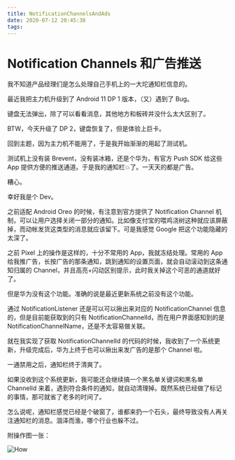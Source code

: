 ```yaml
---
title: NotificationChannelsAndAds
date: 2020-07-12 20:45:38
tags:
---
```

# Notification Channels 和广告推送

我不知道产品经理们是怎么处理自己手机上的一大坨通知栏信息的。
<!--more-->

最近我把主力机升级到了 Android 11 DP 1 版本，（又）遇到了 Bug。

键盘无法弹出，除了可以看看消息，其他地方和板砖并没什么太大区别了。

BTW，今天升级了 DP 2，键盘恢复了，但是体验上巨卡。

回到主题，因为主力机不能用了，于是我开始渐渐的用起了测试机。

测试机上没有装 Brevent，没有装冰箱，还是个华为，有官方 Push SDK 给这些 App 提供方便的推送通道。于是我的通知栏💥️了。一天天的都是广告。

糟心。

幸好我是个 Dev。

之前适配 Android Oreo 的时候，有注意到官方提供了 Notification Channel 机制，可以让用户选择关闭一部分的通知。比如像支付宝的喂鸡浇树这种就应该屏蔽掉，而动帐发货这类型的消息就应该留下。可是我感觉 Google 把这个功能隐藏的太深了。

之前 Pixel 上的操作是这样的，十分不常用的 App，我就冻结处理。常用的 App 给我推广告，长按广告的那条通知，跳到通知的设置页面，就会自动滚动到这条通知归属的 Channel，并且高亮+闪动区别提示，此时我关掉这个可恶的通道就好了。

但是华为没有这个功能。准确的说是最近更新系统之前没有这个功能。

通过 NotificationListener 还是可以可以揪出来对应的 NotificationChannel 信息的，但是目前能获取到的只有 NotificationChannelId，而在用户界面感知到的是 NotificationChannelName，还是不太容易做关联。

就在我实现了获取 NotificationChannelId 的代码的时候，我收到了一个系统更新，升级完成后，华为上终于也可以揪出来发广告的是那个 Channel 啦。

一通禁用之后，通知栏终于清爽了。

如果没收到这个系统更新，我可能还会继续搞一个黑名单关键词和黑名单 ChannelId 来着，遇到符合条件的通知，就自动清理掉。既然系统已经做了标记的事情，那可就省了老多的时间了。

怎么说呢，通知栏感觉已经是个破窗了，谁都来扔一个石头，最终导致没有人再关注通知栏的消息。涸泽而渔，哪个行业也躲不过。

附操作图一张：

![How](usage.gif)
